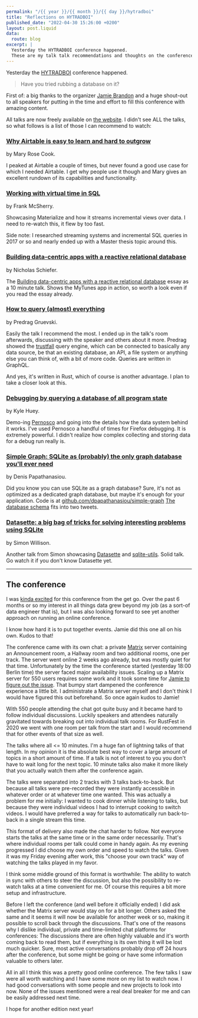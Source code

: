 ```yaml
---
permalink: "/{{ year }}/{{ month }}/{{ day }}/hytradboi"
title: "Reflections on HYTRADBOI"
published_date: "2022-04-30 15:26:00 +0200"
layout: post.liquid
data:
  route: blog
excerpt: |
  Yesterday the HYTRADBOI conference happened.
  These are my talk talk recommendations and thoughts on the conference format.
---
```


Yesterday the [HYTRADBOI][hytradboi] conference happened.

> Have you tried rubbing a database on it?

First of: a big thanks to the organizer [Jamie Brandon][jamie] and a huge shout-out to all speakers for putting in the time and effort to fill this conference with amazing content.

[jamie]: https://www.scattered-thoughts.net/
[hytradboi]: https://www.hytradboi.com/

All talks are now freely available on [the website][hytradboi].
I didn't see ALL the talks, so what follows is a list of those I can recommend to watch:

### [Why Airtable is easy to learn and hard to outgrow](https://www.hytradboi.com/2022/why-airtable-is-easy-to-learn-and-hard-to-outgrow)

by Mary Rose Cook.

I peaked at Airtable a couple of times, but never found a good use case for which I needed Airtable.
I get why people use it though and Mary gives an excellent rundown of its capabilities and functionality.

### [Working with virtual time in SQL](https://www.hytradboi.com/2022/working-with-virtual-time-in-sql)

by Frank McSherry.

Showcasing Materialize and how it streams incremental views over data.
I need to re-watch this, it flew by too fast.

Side note: I researched streaming systems and incremental SQL queries in 2017 or so and nearly ended up with a Master thesis topic around this.

### [Building data-centric apps with a reactive relational database](https://www.hytradboi.com/2022/building-data-centric-apps-with-a-reactive-relational-database)

by Nicholas Schiefer.

The [Building data-centric apps with a reactive relational database](https://riffle.systems/essays/prelude/) essay as a 10 minute talk.
Shows the MyTunes app in action, so worth a look even if you read the essay already.

### [How to query (almost) everything](https://www.hytradboi.com/2022/how-to-query-almost-everything)

by Predrag Gruevski.

Easily the talk I recommend the most.
I ended up in the talk's room afterwards, discussing with the speaker and others about it more.
Predrag showed the [trustfall] query engine, which can be connected to basically any data source, be that an existing database, an API, a file system or anything else you can think of, with a bit of more code.
Queries are written in GraphQL.

And yes, it's written in Rust, which of course is another advantage. I plan to take a closer look at this.

[trustfall]: https://github.com/obi1kenobi/trustfall/

### [Debugging by querying a database of all program state](https://www.hytradboi.com/2022/debugging-by-querying-a-database-of-all-program-state)

by Kyle Huey.

Demo-ing [Pernosco](https://pernos.co/) and going into the details how the data system behind it works.
I've used Pernosco a handful of times for Firefox debugging. It is extremely powerful.
I didn't realize how complex collecting and storing data for a debug run really is.

### [Simple Graph: SQLite as (probably) the only graph database you'll ever need](https://www.hytradboi.com/2022/simple-graph-sqlite-as-probably-the-only-graph-database-youll-ever-need)

by Denis Papathanasiou.

Did you know you can use SQLite as a graph database?
Sure, it's not as optimized as a dedicated graph database, but maybe it's enough for your application.
Code is at [github.com/dpapathanasiou/simple-graph](https://github.com/dpapathanasiou/simple-graph)
[The database schema](https://github.com/dpapathanasiou/simple-graph/blob/main/sql/schema.sql) fits into two tweets.

### [Datasette: a big bag of tricks for solving interesting problems using SQLite](https://www.hytradboi.com/2022/datasette-a-big-bag-of-tricks-for-solving-interesting-problems-using-sqlite)

by Simon Willison.

Another talk from Simon showcasing [Datasette] and [sqlite-utils].
Solid talk. Go watch it if you don't know Datasette yet.

[datasette]: https://datasette.io/
[sqlite-utils]: https://datasette.io/

---

## The conference

I was [kinda excited](https://twitter.com/badboy_/status/1514580543144448006) for this conference from the get go.
Over the past 6 months or so my interest in all things data grew beyond my job (as a sort-of data engineer that is),
but I was also looking forward to see yet another approach on running an online conference.

I know how hard it is to put together events. Jamie did this one all on his own. Kudos to that!

The conference came with its own chat: a private [Matrix] server containing an Announcement room, a Hallway room and two additional rooms, one per track.
The server went online 2 weeks ago already, but was mostly quiet for that time.
Unfortunately by the time the conference started (yesterday 18:00 Berlin time) the server faced major availability issues.
Scaling up a Matrix server for 550 users requires some work and it took some time for [Jamie to figure out the issue](https://twitter.com/sc13ts/status/1520114317026160640).
That bumpy start dampened the conference experience a little bit. I administrate a Matrix server myself and I don't think I would have figured this out beforehand.
So once again kudos to Jamie!

With 550 people attending the chat got quite busy and it became hard to follow individual discussions.
Luckily speakers and attendees naturally gravitated towards breaking out into individual talk rooms.
For RustFest in 2020 we went with one room per talk from the start and I would recommend that for other events of that size as well.

The talks where all <= 10 minutes.
I'm a huge fan of lightning talks of that length.
In my opinion it is the absolute best way to cover a large amount of topics in a short amount of time.
If a talk is not of interest to you you don't have to wait long for the next topic.
10 minute talks also make it more likely that you actually watch them after the conference again.

The talks were separated into 2 tracks with 3 talks back-to-back.
But because all talks were pre-recorded they were instantly accessible in whatever order or at whatever time one wanted.
This was actually a problem for me initially:
I wanted to cook dinner while listening to talks, but because they were individual videos I had to interrupt cooking to switch videos.
I would have preferred a way for talks to automatically run back-to-back in a single stream this time.

This format of delivery also made the chat harder to follow.
Not everyone starts the talks at the same time or in the same order necessarily.
That's where individual rooms per talk could come in handy again.
As my evening progressed I did choose my own order and speed to watch the talks.
Given it was my Friday evening after work, this "choose your own track" way of watching the talks played in my favor.

I think some middle ground of this format is worthwhile:
The ability to watch in sync with others to steer the discussion,
but also the possibility to re-watch talks at a time convenient for me.
Of course this requires a bit more setup and infrastructure.

Before I left the conference (and well before it officially ended) I did ask whether the Matrix server would stay on for a bit longer.
Others asked the same and it seems it will now be available for another week or so, making it possible to scroll back through the discussions.
That's one of the reasons why I dislike individual, private and time-limited chat platforms for conferences:
The discussions there are often highly valuable and it's worth coming back to read them,
but if everything is its own thing it will be lost much quicker.
Sure, most active conversations probably drop off 24 hours after the conference, but some might be going or have some information valuable to others later.

All in all I think this was a pretty good online conference.
The few talks I saw were all worth watching and I have some more on my list to watch now.
I had good conversations with some people and new projects to look into now.
None of the issues mentioned were a real deal breaker for me and can be easily addressed next time.

I hope for another edition next year!

[Matrix]: https://matrix.org/

